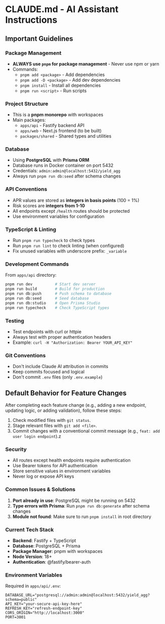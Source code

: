 # CLAUDE.md - AI Assistant Instructions

## Important Guidelines

### Package Management

- **ALWAYS use `pnpm` for package management** - Never use npm or yarn
- Commands:
  - `pnpm add <package>` - Add dependencies
  - `pnpm add -D <package>` - Add dev dependencies
  - `pnpm install` - Install all dependencies
  - `pnpm run <script>` - Run scripts

### Project Structure

- This is a **pnpm monorepo** with workspaces
- Main packages:
  - `apps/api` - Fastify backend API
  - `apps/web` - Next.js frontend (to be built)
  - `packages/shared` - Shared types and utilities

### Database

- Using **PostgreSQL** with **Prisma ORM**
- Database runs in Docker container on port 5432
- Credentials: `admin:admin@localhost:5432/yield_agg`
- Always run `pnpm run db:seed` after schema changes

### API Conventions

- APR values are stored as **integers in basis points** (100 = 1%)
- Risk scores are **integers from 1-10**
- All endpoints except `/health` routes should be protected
- Use environment variables for configuration

### TypeScript & Linting

- Run `pnpm run typecheck` to check types
- Run `pnpm run lint` to check linting (when configured)
- Fix unused variables with underscore prefix: `_variable`

### Development Commands

From `apps/api` directory:

```bash
pnpm run dev          # Start dev server
pnpm run build        # Build for production
pnpm run db:push      # Push schema to database
pnpm run db:seed      # Seed database
pnpm run db:studio    # Open Prisma Studio
pnpm run typecheck    # Check TypeScript types
```

### Testing

- Test endpoints with curl or httpie
- Always test with proper authentication headers
- Example: `curl -H "Authorization: Bearer YOUR_API_KEY"`

### Git Conventions

- Don't include Claude AI attribution in commits
- Keep commits focused and logical
- Don't commit `.env` files (only `.env.example`)

## Default Behavior for Feature Changes

After completing each feature change (e.g., adding a new endpoint, updating logic, or adding validation), follow these steps:

1. Check modified files with `git status`.
2. Stage relevant files with `git add <file>`.
3. Commit changes with a conventional commit message (e.g., `feat: add user login endpoint`).z

### Security

- All routes except health endpoints require authentication
- Use Bearer tokens for API authentication
- Store sensitive values in environment variables
- Never log or expose API keys

### Common Issues & Solutions

1. **Port already in use**: PostgreSQL might be running on 5432
2. **Type errors with Prisma**: Run `pnpm run db:generate` after schema changes
3. **Module not found**: Make sure to run `pnpm install` in root directory

### Current Tech Stack

- **Backend**: Fastify + TypeScript
- **Database**: PostgreSQL + Prisma
- **Package Manager**: pnpm with workspaces
- **Node Version**: 18+
- **Authentication**: @fastify/bearer-auth

### Environment Variables

Required in `apps/api/.env`:

```
DATABASE_URL="postgresql://admin:admin@localhost:5432/yield_agg?schema=public"
API_KEY="your-secure-api-key-here"
REFRESH_KEY="refresh-endpoint-key"
CORS_ORIGIN="http://localhost:3000"
PORT=3001
```
